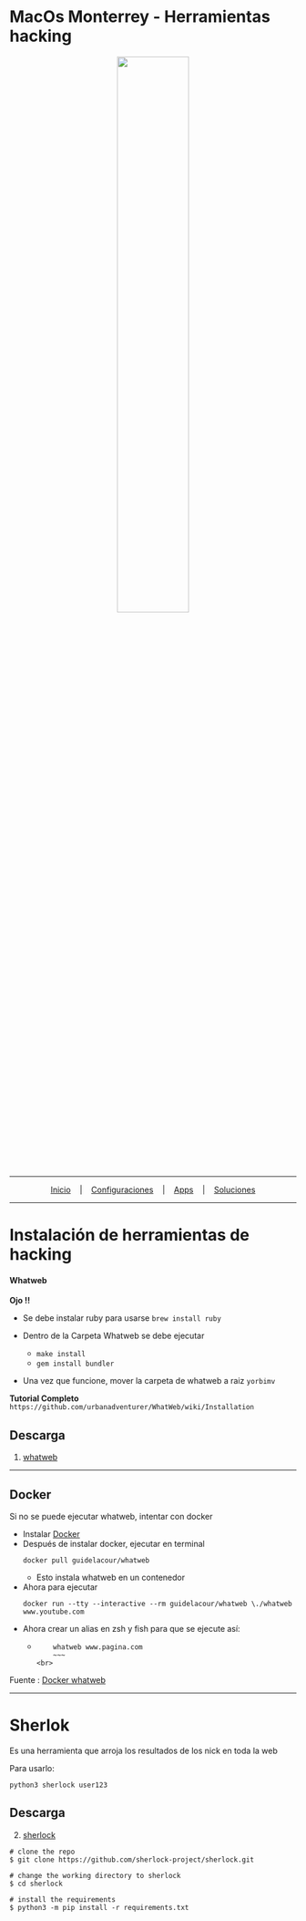 # MacOs Monterrey - Herramientas hacking

<p align="center">
<img width="50%" height="50%" src="https://images-wixmp-ed30a86b8c4ca887773594c2.wixmp.com/f/245f4571-14d4-4069-90a7-259b2971229f/del3rk1-177dea3e-01d6-4c32-bcfd-8927b7bc8364.png/v1/fill/w_894,h_894/macos_monterey_logo_by_protheme_del3rk1-pre.png?token=eyJ0eXAiOiJKV1QiLCJhbGciOiJIUzI1NiJ9.eyJzdWIiOiJ1cm46YXBwOjdlMGQxODg5ODIyNjQzNzNhNWYwZDQxNWVhMGQyNmUwIiwiaXNzIjoidXJuOmFwcDo3ZTBkMTg4OTgyMjY0MzczYTVmMGQ0MTVlYTBkMjZlMCIsIm9iaiI6W1t7ImhlaWdodCI6Ijw9MTQxNCIsInBhdGgiOiJcL2ZcLzI0NWY0NTcxLTE0ZDQtNDA2OS05MGE3LTI1OWIyOTcxMjI5ZlwvZGVsM3JrMS0xNzdkZWEzZS0wMWQ2LTRjMzItYmNmZC04OTI3YjdiYzgzNjQucG5nIiwid2lkdGgiOiI8PTE0MTUifV1dLCJhdWQiOlsidXJuOnNlcnZpY2U6aW1hZ2Uub3BlcmF0aW9ucyJdfQ.zIDzzMJ61pgO0SZB6ZHXAiqpfYh9um24O5LScO5a3pE"/>
</a>
</p>

---

<p align="center">
  <a href="https://github.com/yorbimv/macos">Inicio</a>
  &nbsp;&nbsp;&nbsp;|&nbsp;&nbsp;&nbsp;
  <a href="https://github.com/yorbimv/macos/tree/main/Configuraciones">Configuraciones</a>
  &nbsp;&nbsp;&nbsp;|&nbsp;&nbsp;&nbsp;
  <a href="https://github.com/yorbimv/macos/tree/main/Apps">Apps</a>
  &nbsp;&nbsp;&nbsp;|&nbsp;&nbsp;&nbsp;
  <a href="https://github.com/yorbimv/macos/tree/main/Soluciones">Soluciones</a>
</p>

---

# Instalación de herramientas de hacking

#### Whatweb

**Ojo !!**

- Se debe instalar ruby para usarse
  `brew install ruby`
- Dentro de la Carpeta Whatweb se debe ejecutar

  - `make install`
  - `gem install bundler `

- Una vez que funcione, mover la carpeta de whatweb a raiz `yorbimv`

**Tutorial Completo**
`https://github.com/urbanadventurer/WhatWeb/wiki/Installation`

## Descarga

1. [whatweb](https://github.com/urbanadventurer/WhatWeb)

---

## Docker

Si no se puede ejecutar whatweb, intentar con docker

- Instalar [Docker](https://docs.docker.com/desktop/mac/install/)
- Después de instalar docker, ejecutar en terminal
  ```
  docker pull guidelacour/whatweb
  ```
  - Esto instala whatweb en un contenedor
- Ahora para ejecutar
  ```
  docker run --tty --interactive --rm guidelacour/whatweb \./whatweb www.youtube.com
  ```
- Ahora crear un alias en zsh y fish para que se ejecute así:
  - ```
        whatweb www.pagina.com
        ~~~
    <br>
    ```

Fuente : [Docker whatweb](https://hub.docker.com/r/guidelacour/whatweb/)

---

# Sherlok

Es una herramienta que arroja los resultados de los nick en toda la web

Para usarlo:

```
python3 sherlock user123
```

## Descarga

2. [sherlock](https://github.com/sherlock-project/sherlock)

```
# clone the repo
$ git clone https://github.com/sherlock-project/sherlock.git

# change the working directory to sherlock
$ cd sherlock

# install the requirements
$ python3 -m pip install -r requirements.txt
```
